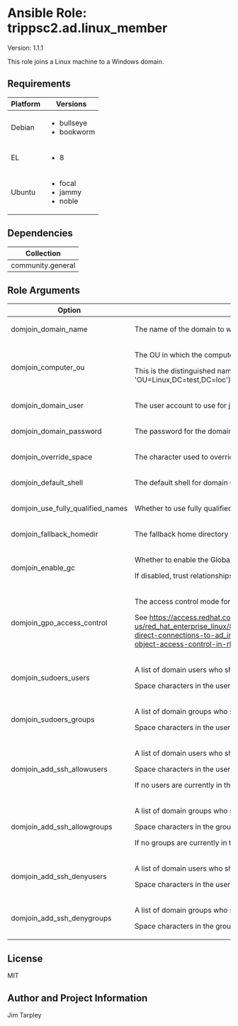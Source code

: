 <!-- BEGIN_ANSIBLE_DOCS -->

# Ansible Role: trippsc2.ad.linux_member
Version: 1.1.1

This role joins a Linux machine to a Windows domain.

## Requirements

| Platform | Versions |
| -------- | -------- |
| Debian | <ul><li>bullseye</li><li>bookworm</li></ul> |
| EL | <ul><li>8</li></ul> |
| Ubuntu | <ul><li>focal</li><li>jammy</li><li>noble</li></ul> |

## Dependencies

| Collection |
| ---------- |
| community.general |

## Role Arguments
|Option|Description|Type|Required|Choices|Default|
|---|---|---|---|---|---|
| domjoin_domain_name | <p>The name of the domain to which the Linux machine will be joined.</p> | str | yes |  |  |
| domjoin_computer_ou | <p>The OU in which the computer account will be created.</p><p>This is the distinguished name of the OU relative to the base of the domain (e.g. 'OU=Linux' not 'OU=Linux,DC=test,DC=loc').</p> | str | no |  |  |
| domjoin_domain_user | <p>The user account to use for joining the Linux machine to the domain.</p> | str | yes |  |  |
| domjoin_domain_password | <p>The password for the domain user account.</p> | str | yes |  |  |
| domjoin_override_space | <p>The character used to override spaces in user or group names.</p> | str | no |  |  |
| domjoin_default_shell | <p>The default shell for domain users.</p> | str | no |  | /bin/bash |
| domjoin_use_fully_qualified_names | <p>Whether to use fully qualified names for domain users and groups.</p> | bool | no |  | true |
| domjoin_fallback_homedir | <p>The fallback home directory for domain users.</p> | str | no |  | /home/%u@%d |
| domjoin_enable_gc | <p>Whether to enable the Global Catalog for the domain.</p><p>If disabled, trust relationships with other domains will not be available, but logins will be faster.</p> | bool | no |  | false |
| domjoin_gpo_access_control | <p>The access control mode for Group Policy Objects.</p><p>See https://access.redhat.com/documentation/en-us/red_hat_enterprise_linux/8/html/integrating_rhel_systems_directly_with_windows_active_directory/managing-direct-connections-to-ad_integrating-rhel-systems-directly-with-active-directory#applying-group-policy-object-access-control-in-rhel_managing-direct-connections-to-ad for details.</p> | str | no | <ul><li>disabled</li><li>permissive</li><li>enforcing</li></ul> | disabled |
| domjoin_sudoers_users | <p>A list of domain users who should be added to the sudoers file.</p><p>Space characters in the user names will be replaced with the character specified in `domjoin_override_space`.</p> | list of 'str' | no |  |  |
| domjoin_sudoers_groups | <p>A list of domain groups who should be added to the sudoers file.</p><p>Space characters in the user names will be replaced with the character specified in `domjoin_override_space`.</p> | list of 'str' | no |  |  |
| domjoin_add_ssh_allowusers | <p>A list of domain users who should be added to the AllowUsers directive in the SSH configuration.</p><p>Space characters in the user names will be replaced with the character specified in `domjoin_override_space`.</p><p>If no users are currently in the AllowUsers directive, the directive will **not** be created.</p> | list of 'str' | no |  |  |
| domjoin_add_ssh_allowgroups | <p>A list of domain groups who should be added to the AllowGroups directive in the SSH configuration.</p><p>Space characters in the group names will be replaced with the character specified in `domjoin_override_space`.</p><p>If no groups are currently in the AllowGroups directive, the directive will **not** be created.</p> | list of 'str' | no |  |  |
| domjoin_add_ssh_denyusers | <p>A list of domain users who should be added to the DenyUsers directive in the SSH configuration.</p><p>Space characters in the user names will be replaced with the character specified in `domjoin_override_space`.</p> | list of 'str' | no |  |  |
| domjoin_add_ssh_denygroups | <p>A list of domain groups who should be added to the DenyGroups directive in the SSH configuration.</p><p>Space characters in the group names will be replaced with the character specified in `domjoin_override_space`.</p> | list of 'str' | no |  |  |


## License
MIT

## Author and Project Information
Jim Tarpley
<!-- END_ANSIBLE_DOCS -->
